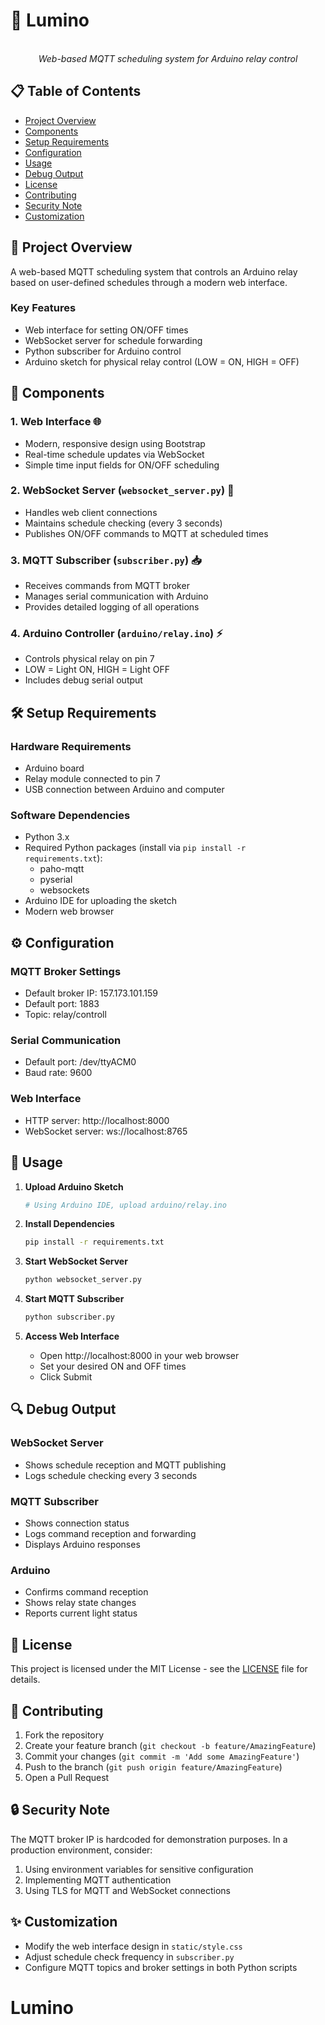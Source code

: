 # 🎯 Lumino

<div align="center">
 
  <br/>
  <em>Web-based MQTT scheduling system for Arduino relay control</em>
</div>

## 📋 Table of Contents

- [Project Overview](#-project-overview)
- [Components](#-components)
- [Setup Requirements](#-setup-requirements)
- [Configuration](#-configuration)
- [Usage](#-usage)
- [Debug Output](#-debug-output)
- [License](#-license)
- [Contributing](#-contributing)
- [Security Note](#-security-note)
- [Customization](#-customization)

## 🎯 Project Overview

A web-based MQTT scheduling system that controls an Arduino relay based on user-defined schedules through a modern web interface.

### Key Features

- Web interface for setting ON/OFF times
- WebSocket server for schedule forwarding
- Python subscriber for Arduino control
- Arduino sketch for physical relay control (LOW = ON, HIGH = OFF)

## 🔧 Components

### 1. Web Interface 🌐

- Modern, responsive design using Bootstrap
- Real-time schedule updates via WebSocket
- Simple time input fields for ON/OFF scheduling

### 2. WebSocket Server (`websocket_server.py`) 🔄

- Handles web client connections
- Maintains schedule checking (every 3 seconds)
- Publishes ON/OFF commands to MQTT at scheduled times

### 3. MQTT Subscriber (`subscriber.py`) 📥

- Receives commands from MQTT broker
- Manages serial communication with Arduino
- Provides detailed logging of all operations

### 4. Arduino Controller (`arduino/relay.ino`) ⚡

- Controls physical relay on pin 7
- LOW = Light ON, HIGH = Light OFF
- Includes debug serial output

## 🛠️ Setup Requirements

### Hardware Requirements

- Arduino board
- Relay module connected to pin 7
- USB connection between Arduino and computer

### Software Dependencies

- Python 3.x
- Required Python packages (install via `pip install -r requirements.txt`):
  - paho-mqtt
  - pyserial
  - websockets
- Arduino IDE for uploading the sketch
- Modern web browser

## ⚙️ Configuration

### MQTT Broker Settings

- Default broker IP: 157.173.101.159
- Default port: 1883
- Topic: relay/controll

### Serial Communication

- Default port: /dev/ttyACM0
- Baud rate: 9600

### Web Interface

- HTTP server: http://localhost:8000
- WebSocket server: ws://localhost:8765

## 🚀 Usage

1. **Upload Arduino Sketch**

   ```bash
   # Using Arduino IDE, upload arduino/relay.ino
   ```

2. **Install Dependencies**

   ```bash
   pip install -r requirements.txt
   ```

3. **Start WebSocket Server**

   ```bash
   python websocket_server.py
   ```

4. **Start MQTT Subscriber**

   ```bash
   python subscriber.py
   ```

5. **Access Web Interface**
   - Open http://localhost:8000 in your web browser
   - Set your desired ON and OFF times
   - Click Submit

## 🔍 Debug Output

### WebSocket Server

- Shows schedule reception and MQTT publishing
- Logs schedule checking every 3 seconds

### MQTT Subscriber

- Shows connection status
- Logs command reception and forwarding
- Displays Arduino responses

### Arduino

- Confirms command reception
- Shows relay state changes
- Reports current light status

## 📄 License

This project is licensed under the MIT License - see the [LICENSE](LICENSE) file for details.

## 🤝 Contributing

1. Fork the repository
2. Create your feature branch (`git checkout -b feature/AmazingFeature`)
3. Commit your changes (`git commit -m 'Add some AmazingFeature'`)
4. Push to the branch (`git push origin feature/AmazingFeature`)
5. Open a Pull Request

## 🔒 Security Note

The MQTT broker IP is hardcoded for demonstration purposes. In a production environment, consider:

1. Using environment variables for sensitive configuration
2. Implementing MQTT authentication
3. Using TLS for MQTT and WebSocket connections

## ✨ Customization

- Modify the web interface design in `static/style.css`
- Adjust schedule check frequency in `subscriber.py`
- Configure MQTT topics and broker settings in both Python scripts
# Lumino
